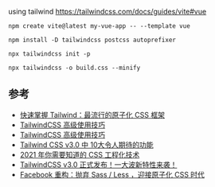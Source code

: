 using tailwind https://tailwindcss.com/docs/guides/vite#vue

```
npm create vite@latest my-vue-app -- --template vue

npm install -D tailwindcss postcss autoprefixer

npx tailwindcss init -p
```

```
npx tailwindcss -o build.css --minify
```


## 参考

+ [快速掌握 Tailwind：最流行的原子化 CSS 框架](https://mp.weixin.qq.com/s?__biz=Mzk0MDMwMzQyOA==&mid=2247497579&idx=1&sn=d74ad5b0b236f0ddfbbd955ffa38f0cb&chksm=c2e10240f5968b56aa66da82f61fcef82181e9f09e96bfa8df9e7ab9063533439344a010a19e&mpshare=1&scene=24&srcid=0519cIlIn1b0SXpSuJCHhxLF&sharer_sharetime=1684463642909&sharer_shareid=aa73f8cbbd133a590ae04820662f4381#rd)
+ [TailwindCSS 高级使用技巧](https://mp.weixin.qq.com/s?__biz=MzIxNjgwMDIzMA==&mid=2247496486&idx=1&sn=e532c8da4936975691cdff25510138fb&chksm=97813dafa0f6b4b97b22749f6acf255b8b086760812044ac0bb9a53791e9891e474cf4b7b802&mpshare=1&scene=24&srcid=0512vwYcvRAOFukSvyuY3bWz&sharer_sharetime=1683867581533&sharer_shareid=aa73f8cbbd133a590ae04820662f4381#rd)
+ [TailwindCSS 高级使用技巧](https://mp.weixin.qq.com/s?__biz=MzIxNjgwMDIzMA==&mid=2247496486&idx=1&sn=e532c8da4936975691cdff25510138fb&chksm=97813dafa0f6b4b97b22749f6acf255b8b086760812044ac0bb9a53791e9891e474cf4b7b802&mpshare=1&scene=24&srcid=0512vwYcvRAOFukSvyuY3bWz&sharer_sharetime=1683867581533&sharer_shareid=aa73f8cbbd133a590ae04820662f4381#rd)
+ [Tailwind CSS v3.0 中 10大令人期待的功能](https://mp.weixin.qq.com/s?__biz=Mzg5ODA5NTM1Mw==&mid=2247499295&idx=1&sn=8db31ce626a7c65cb7efa7796fe98e1e&chksm=c0657f89f712f69ff8c6d489ada845c432846dc3ccb740df13d35f47e1760d0c2755f6208e7b&mpshare=1&scene=24&srcid=0712sU1PoEQ7AcK3YCoURUPH&sharer_sharetime=1657600642249&sharer_shareid=aa73f8cbbd133a590ae04820662f4381#rd)
+ [2021 年你需要知道的 CSS 工程化技术](https://mp.weixin.qq.com/s?__biz=MzkxMjI3OTA3NQ==&mid=2247486256&idx=1&sn=a3d14ea17d1be77ef7c27b3739a14561&chksm=c10e187cf679916a95b6f487f09cabc1ea1e13c9d0a9a5355faeb501423938b91c69d859edb5&scene=21#wechat_redirect)
+ [TailwindCSS v3.0 正式发布！一大波新特性来袭！](https://mp.weixin.qq.com/s?__biz=MjM5MDc4MzgxNA==&mid=2458465284&idx=1&sn=152b99437d5daad0db7e44d96e6fe10e&chksm=b1c2142d86b59d3b95626b25b5dccaf97ee1357c77caa32a9845ff0c4375f123f88048729732&mpshare=1&scene=24&srcid=01217PHctYss17QYhxq9bGrD&sharer_sharetime=1642743147156&sharer_shareid=3f8e3a43f78ce137b6d0613608887aa1#rd)
+ [Facebook 重构：抛弃 Sass / Less ，迎接原子化 CSS 时代](https://mp.weixin.qq.com/s?__biz=MzAxODE2MjM1MA==&mid=2651569530&idx=1&sn=ae15323eda5d73b16949e9d043dd9e4a&chksm=80256abbb752e3ad4c750622597381d52cce37ab786fbdbb101f9ce1d11a66799423bdb4d016&mpshare=1&scene=24&srcid=0125DTjeNlOi6RtWJxGtN89Z&sharer_sharetime=1611549862501&sharer_shareid=3f8e3a43f78ce137b6d0613608887aa1#rd)
